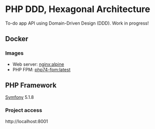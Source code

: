 # PHP DDD, Hexagonal Architecture
To-do app API using Domain-Driven Design (DDD). Work in progress!

## Docker
### Images
- Web server: [nginx:alpine](https://hub.docker.com/_/nginx/)
- PHP FPM: [php74-fpm:latest](https://github.com/phpdocker-io/base-images)

## PHP Framework
[Symfony](https://symfony.com) 5.1.8

### Project access
http://localhost:8001